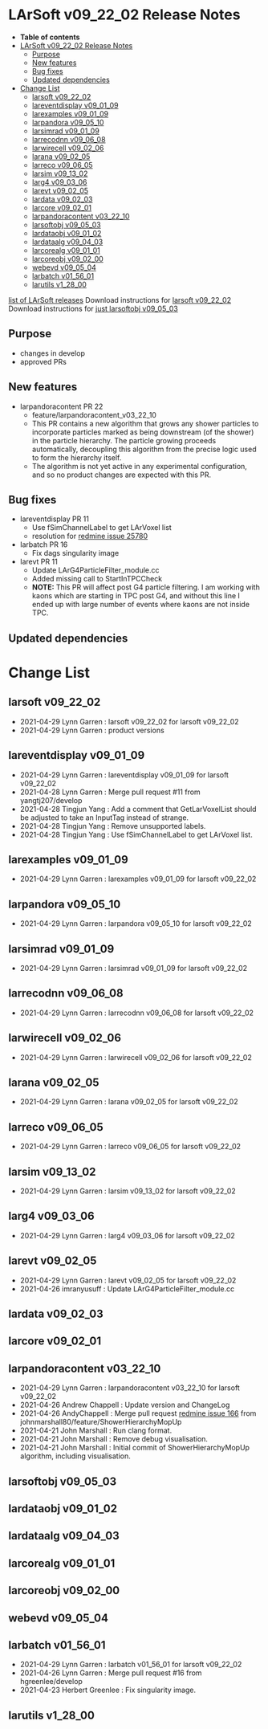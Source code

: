 LArSoft v09_22_02 Release Notes
======================================================================

-   **Table of contents**
-   [LArSoft v09_22_02 Release Notes](#LArSoft-v09_22_02-Release-Notes)
    -   [Purpose](#Purpose)
    -   [New features](#New-features)
    -   [Bug fixes](#Bug-fixes)
    -   [Updated dependencies](#Updated-dependencies)
-   [Change List](#Change-List)
    -   [larsoft v09_22_02](#larsoft-v09_22_02)
    -   [lareventdisplay v09_01_09](#lareventdisplay-v09_01_09)
    -   [larexamples v09_01_09](#larexamples-v09_01_09)
    -   [larpandora v09_05_10](#larpandora-v09_05_10)
    -   [larsimrad v09_01_09](#larsimrad-v09_01_09)
    -   [larrecodnn v09_06_08](#larrecodnn-v09_06_08)
    -   [larwirecell v09_02_06](#larwirecell-v09_02_06)
    -   [larana v09_02_05](#larana-v09_02_05)
    -   [larreco v09_06_05](#larreco-v09_06_05)
    -   [larsim v09_13_02](#larsim-v09_13_02)
    -   [larg4 v09_03_06](#larg4-v09_03_06)
    -   [larevt v09_02_05](#larevt-v09_02_05)
    -   [lardata v09_02_03](#lardata-v09_02_03)
    -   [larcore v09_02_01](#larcore-v09_02_01)
    -   [larpandoracontent v03_22_10](#larpandoracontent-v03_22_10)
    -   [larsoftobj v09_05_03](#larsoftobj-v09_05_03)
    -   [lardataobj v09_01_02](#lardataobj-v09_01_02)
    -   [lardataalg v09_04_03](#lardataalg-v09_04_03)
    -   [larcorealg v09_01_01](#larcorealg-v09_01_01)
    -   [larcoreobj v09_02_00](#larcoreobj-v09_02_00)
    -   [webevd v09_05_04](#webevd-v09_05_04)
    -   [larbatch v01_56_01](#larbatch-v01_56_01)
    -   [larutils v1_28_00](#larutils-v1_28_00)

[list of LArSoft releases](LArSoft_release_list)
Download instructions for [larsoft v09_22_02](http://scisoft.fnal.gov/scisoft/bundles/larsoft/v09_22_02/larsoft-v09_22_02.html)
Download instructions for [just larsoftobj v09_05_03](http://scisoft.fnal.gov/scisoft/bundles/larsoftobj/v09_05_03/larsoftobj-v09_05_03.html)

Purpose
--------------------

-   changes in develop
-   approved PRs

New features
------------------------------

-   larpandoracontent PR 22
    -   feature/larpandoracontent_v03_22_10
    -   This PR contains a new algorithm that grows any shower particles to incorporate particles marked as being downstream (of the shower) in the particle hierarchy. The particle growing proceeds automatically, decoupling this algorithm from the precise logic used to form the hierarchy itself.
    -   The algorithm is not yet active in any experimental configuration, and so no product changes are expected with this PR.

Bug fixes
------------------------

-   lareventdisplay PR 11
    -   Use fSimChannelLabel to get LArVoxel list
    -   resolution for [redmine issue 25780](https://cdcvs.fnal.gov/redmine/issues/25780)
-   larbatch PR 16
    -   Fix dags singularity image
-   larevt PR 11
    -   Update LArG4ParticleFilter_module.cc
    -   Added missing call to StartInTPCCheck
    -   **NOTE:** This PR will affect post G4 particle filtering. I am working with kaons which are starting in TPC post G4, and without this line I ended up with large number of events where kaons are not inside TPC.

Updated dependencies
----------------------------------------------

Change List
============================

larsoft v09_22_02
------------------------------------------

-   2021-04-29 Lynn Garren : larsoft v09_22_02 for larsoft v09_22_02
-   2021-04-29 Lynn Garren : product versions

lareventdisplay v09_01_09
----------------------------------------------------------

-   2021-04-29 Lynn Garren : lareventdisplay v09_01_09 for larsoft v09_22_02
-   2021-04-28 Lynn Garren : Merge pull request \#11 from yangtj207/develop
-   2021-04-28 Tingjun Yang : Add a comment that GetLarVoxelList should be adjusted to take an InputTag instead of strange.
-   2021-04-28 Tingjun Yang : Remove unsupported labels.
-   2021-04-28 Tingjun Yang : Use fSimChannelLabel to get LArVoxel list.

larexamples v09_01_09
--------------------------------------------------

-   2021-04-29 Lynn Garren : larexamples v09_01_09 for larsoft v09_22_02

larpandora v09_05_10
------------------------------------------------

-   2021-04-29 Lynn Garren : larpandora v09_05_10 for larsoft v09_22_02

larsimrad v09_01_09
----------------------------------------------

-   2021-04-29 Lynn Garren : larsimrad v09_01_09 for larsoft v09_22_02

larrecodnn v09_06_08
------------------------------------------------

-   2021-04-29 Lynn Garren : larrecodnn v09_06_08 for larsoft v09_22_02

larwirecell v09_02_06
--------------------------------------------------

-   2021-04-29 Lynn Garren : larwirecell v09_02_06 for larsoft v09_22_02

larana v09_02_05
----------------------------------------

-   2021-04-29 Lynn Garren : larana v09_02_05 for larsoft v09_22_02

larreco v09_06_05
------------------------------------------

-   2021-04-29 Lynn Garren : larreco v09_06_05 for larsoft v09_22_02

larsim v09_13_02
----------------------------------------

-   2021-04-29 Lynn Garren : larsim v09_13_02 for larsoft v09_22_02

larg4 v09_03_06
--------------------------------------

-   2021-04-29 Lynn Garren : larg4 v09_03_06 for larsoft v09_22_02

larevt v09_02_05
----------------------------------------

-   2021-04-29 Lynn Garren : larevt v09_02_05 for larsoft v09_22_02
-   2021-04-26 imranyusuff : Update LArG4ParticleFilter_module.cc

lardata v09_02_03
------------------------------------------

larcore v09_02_01
------------------------------------------

larpandoracontent v03_22_10
--------------------------------------------------------------

-   2021-04-29 Lynn Garren : larpandoracontent v03_22_10 for larsoft v09_22_02
-   2021-04-26 Andrew Chappell : Update version and ChangeLog
-   2021-04-26 AndyChappell : Merge pull request [redmine issue 166](https://cdcvs.fnal.gov/redmine/issues/166) from johnmarshall80/feature/ShowerHierarchyMopUp
-   2021-04-21 John Marshall : Run clang format.
-   2021-04-21 John Marshall : Remove debug visualisation.
-   2021-04-21 John Marshall : Initial commit of ShowerHierarchyMopUp algorithm, including visualisation.

larsoftobj v09_05_03
------------------------------------------------

lardataobj v09_01_02
------------------------------------------------

lardataalg v09_04_03
------------------------------------------------

larcorealg v09_01_01
------------------------------------------------

larcoreobj v09_02_00
------------------------------------------------

webevd v09_05_04
----------------------------------------

larbatch v01_56_01
--------------------------------------------

-   2021-04-29 Lynn Garren : larbatch v01_56_01 for larsoft v09_22_02
-   2021-04-26 Lynn Garren : Merge pull request \#16 from hgreenlee/develop
-   2021-04-23 Herbert Greenlee : Fix singularity image.

larutils v1_28_00
------------------------------------------
